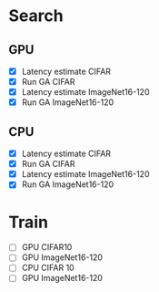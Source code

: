 # Search

## GPU
- [x] Latency estimate CIFAR
- [x] Run GA CIFAR
- [x] Latency estimate ImageNet16-120
- [x] Run GA ImageNet16-120
## CPU
- [x] Latency estimate CIFAR
- [x] Run GA CIFAR
- [x] Latency estimate ImageNet16-120
- [x] Run GA ImageNet16-120

# Train
- [ ] GPU CIFAR10
- [ ] GPU ImageNet16-120
- [ ] CPU CIFAR 10
- [ ] GPU ImageNet16-120